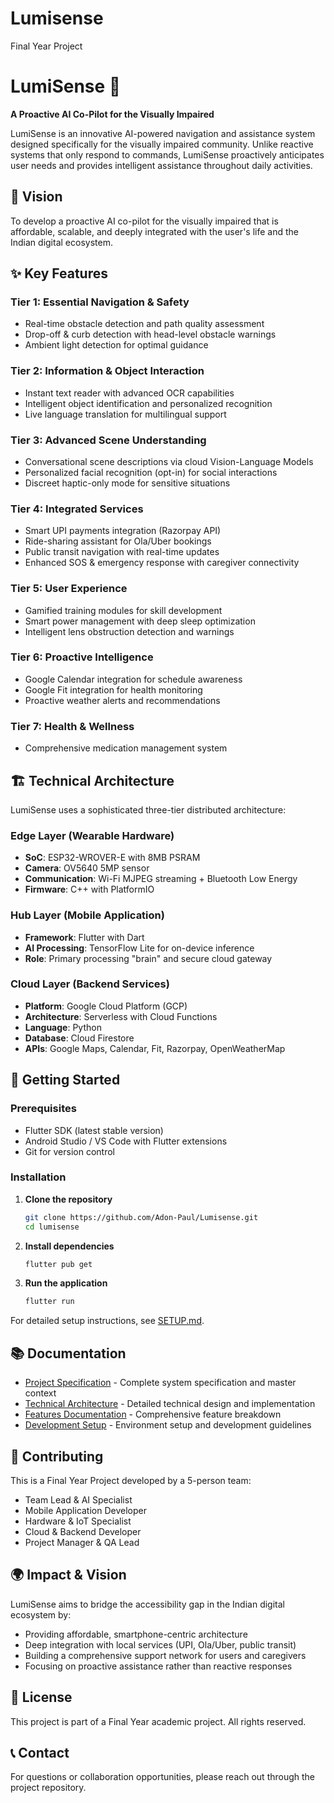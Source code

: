 # Lumisense
Final Year Project


# LumiSense 🌟

**A Proactive AI Co-Pilot for the Visually Impaired**

LumiSense is an innovative AI-powered navigation and assistance system designed specifically for the visually impaired community. Unlike reactive systems that only respond to commands, LumiSense proactively anticipates user needs and provides intelligent assistance throughout daily activities.

## 🎯 Vision

To develop a proactive AI co-pilot for the visually impaired that is affordable, scalable, and deeply integrated with the user's life and the Indian digital ecosystem.

## ✨ Key Features

### Tier 1: Essential Navigation & Safety
- Real-time obstacle detection and path quality assessment
- Drop-off & curb detection with head-level obstacle warnings
- Ambient light detection for optimal guidance

### Tier 2: Information & Object Interaction  
- Instant text reader with advanced OCR capabilities
- Intelligent object identification and personalized recognition
- Live language translation for multilingual support

### Tier 3: Advanced Scene Understanding
- Conversational scene descriptions via cloud Vision-Language Models
- Personalized facial recognition (opt-in) for social interactions
- Discreet haptic-only mode for sensitive situations

### Tier 4: Integrated Services
- Smart UPI payments integration (Razorpay API)
- Ride-sharing assistant for Ola/Uber bookings
- Public transit navigation with real-time updates
- Enhanced SOS & emergency response with caregiver connectivity

### Tier 5: User Experience
- Gamified training modules for skill development
- Smart power management with deep sleep optimization
- Intelligent lens obstruction detection and warnings

### Tier 6: Proactive Intelligence
- Google Calendar integration for schedule awareness
- Google Fit integration for health monitoring
- Proactive weather alerts and recommendations

### Tier 7: Health & Wellness
- Comprehensive medication management system

## 🏗️ Technical Architecture

LumiSense uses a sophisticated three-tier distributed architecture:

### Edge Layer (Wearable Hardware)
- **SoC**: ESP32-WROVER-E with 8MB PSRAM
- **Camera**: OV5640 5MP sensor
- **Communication**: Wi-Fi MJPEG streaming + Bluetooth Low Energy
- **Firmware**: C++ with PlatformIO

### Hub Layer (Mobile Application)
- **Framework**: Flutter with Dart
- **AI Processing**: TensorFlow Lite for on-device inference
- **Role**: Primary processing "brain" and secure cloud gateway

### Cloud Layer (Backend Services)
- **Platform**: Google Cloud Platform (GCP)
- **Architecture**: Serverless with Cloud Functions
- **Language**: Python
- **Database**: Cloud Firestore
- **APIs**: Google Maps, Calendar, Fit, Razorpay, OpenWeatherMap

## 🚀 Getting Started

### Prerequisites
- Flutter SDK (latest stable version)
- Android Studio / VS Code with Flutter extensions
- Git for version control

### Installation

1. **Clone the repository**
   ```bash
   git clone https://github.com/Adon-Paul/Lumisense.git
   cd lumisense
   ```

2. **Install dependencies**
   ```bash
   flutter pub get
   ```

3. **Run the application**
   ```bash
   flutter run
   ```

For detailed setup instructions, see [SETUP.md](SETUP.md).

## 📚 Documentation

- [Project Specification](PROJECT_SPEC.md) - Complete system specification and master context
- [Technical Architecture](ARCHITECTURE.md) - Detailed technical design and implementation
- [Features Documentation](FEATURES.md) - Comprehensive feature breakdown
- [Development Setup](SETUP.md) - Environment setup and development guidelines

## 🤝 Contributing

This is a Final Year Project developed by a 5-person team:
- Team Lead & AI Specialist
- Mobile Application Developer  
- Hardware & IoT Specialist
- Cloud & Backend Developer
- Project Manager & QA Lead

## 🌍 Impact & Vision

LumiSense aims to bridge the accessibility gap in the Indian digital ecosystem by:
- Providing affordable, smartphone-centric architecture
- Deep integration with local services (UPI, Ola/Uber, public transit)
- Building a comprehensive support network for users and caregivers
- Focusing on proactive assistance rather than reactive responses

## 📄 License

This project is part of a Final Year academic project. All rights reserved.

## 📞 Contact

For questions or collaboration opportunities, please reach out through the project repository.
